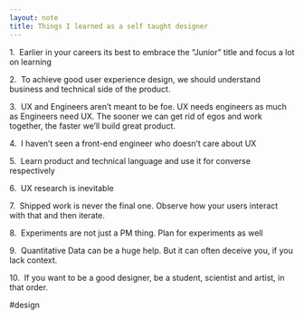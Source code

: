 ```yaml
---
layout: note
title: Things I learned as a self taught designer
---
```

1.  Earlier in your careers its best to embrace the “Junior” title and focus a lot on learning

2.  To achieve good user experience design, we should understand business and technical side of the product.

3.  UX and Engineers aren’t meant to be foe. UX needs engineers as much as Engineers need UX. The sooner we can get rid of egos and work together, the faster we’ll build great product.

4.  I haven’t seen a front-end engineer who doesn’t care about UX

5.  Learn product and technical language and use it for converse respectively

6.  UX research is inevitable

7.  Shipped work is never the final one. Observe how your users interact with that and then iterate.

8.  Experiments are not just a PM thing. Plan for experiments as well

9.  Quantitative Data can be a huge help. But it can often deceive you, if you lack context.

10.  If you want to be a good designer, be a student, scientist and artist, in that order.

#design